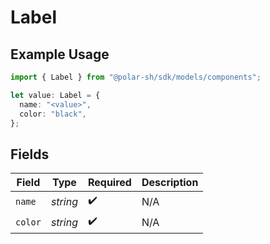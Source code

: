 # Label

## Example Usage

```typescript
import { Label } from "@polar-sh/sdk/models/components";

let value: Label = {
  name: "<value>",
  color: "black",
};
```

## Fields

| Field              | Type               | Required           | Description        |
| ------------------ | ------------------ | ------------------ | ------------------ |
| `name`             | *string*           | :heavy_check_mark: | N/A                |
| `color`            | *string*           | :heavy_check_mark: | N/A                |